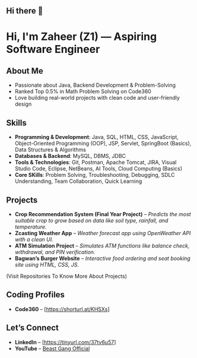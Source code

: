 ## Hi there 👋

# Hi, I'm Zaheer (Z1) — Aspiring Software Engineer

## About Me
- Passionate about Java, Backend Development & Problem-Solving  
- Ranked Top 0.5% in Math Problem Solving on Code360  
- Love building real-world projects with clean code and user-friendly design  

## Skills
- **Programming & Development**: Java, SQL, HTML, CSS, JavaScript, Object-Oriented Programming (OOP), JSP,
 Servlet, SpringBoot (Basics), Data Structures & Algorithms  
- **Databases & Backend**: MySQL, DBMS, JDBC  
- **Tools & Technologies**: Git, Postman, Apache Tomcat, JIRA, Visual Studio Code, Eclipse, NetBeans, AI Tools, Cloud
 Computing (Basics)
- **Core SKills**: Problem Solving, Troubleshooting, Debugging, SDLC Understanding, Team Collaboration, Quick Learning 

## Projects
- **Crop Recommendation System (Final Year Project)** – 
  *Predicts the most suitable crop to grow based on data like soil type, rainfall, and temperature.*  
- **Zcasting Weather App** –
  *Weather forecast app using OpenWeather API with a clean UI.*  
- **ATM Simulation Project** – 
  *Simulates ATM functions like balance check, withdrawal, and PIN verification.*  
- **Bagwan’s Burger Website** – 
  *Interactive food ordering and seat booking site using HTML, CSS, JS.*

(Visit Repositories To Know More About Projects)

## Coding Profiles
- **Code360** – [https://shorturl.at/KHSXs]   

## Let’s Connect
- **LinkedIn** – [https://tinyurl.com/37tv6u57]
- **YouTube** – [Beast Gang Official](#)

